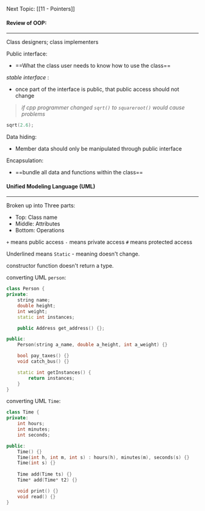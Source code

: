 Next Topic: [[11 - Pointers]]

#### Review of OOP:
---
Class designers; class implementers

Public interface: 
- ==What the class user needs to know how to use the class==

*stable interface* : 
- once part of the interface is public, that public access should not change

> *if cpp programmer changed `sqrt()` to `squareroot()` would cause problems*

```cpp
sqrt(2.6);
```

Data hiding: 
- Member data should only be manipulated through public interface

Encapsulation:
- ==bundle all data and functions within the class==

#### Unified Modeling Language (UML)
---
Broken up into Three parts:
- Top: Class name
- Middle: Attributes
- Bottom: Operations

`+` means public access
`-` means private access
`#` means protected access

Underlined means `Static` - meaning doesn't change.

constructor function doesn't return a type.

converting UML `person`:
```cpp
class Person {
private:
	string name;
	double height;
	int weight;
	static int instances;

	public Address get_address() {};

public:
	Person(string a_name, double a_height, int a_weight) {}

	bool pay_taxes() {}
	void catch_bus() {}

	static int getInstances() {
		return instances;
	}
}
```

converting UML `Time`:
```cpp
class Time {
private:
	int hours;
	int minutes;
	int seconds;

public:
	Time() {}
	Time(int h, int m, int s) : hours(h), minutes(m), seconds(s) {}
	Time(int s) {}
	
	Time add(Time ts) {}
	Time* add(Time* t2) {}

	void print() {}
	void read() {}
}
```